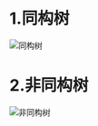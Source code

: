 # 1.同构树
![同构树](https://img-blog.csdn.net/2018092700023910?watermark/2/text/aHR0cHM6Ly9ibG9nLmNzZG4ubmV0L20wXzM4MDQwMTQ2/font/5a6L5L2T/fontsize/400/fill/I0JBQkFCMA==/dissolve/70)
# 2.非同构树
![非同构树](https://img-blog.csdn.net/2018092700023910?watermark/2/text/aHR0cHM6Ly9ibG9nLmNzZG4ubmV0L20wXzM4MDQwMTQ2/font/5a6L5L2T/fontsize/400/fill/I0JBQkFCMA==/dissolve/70)